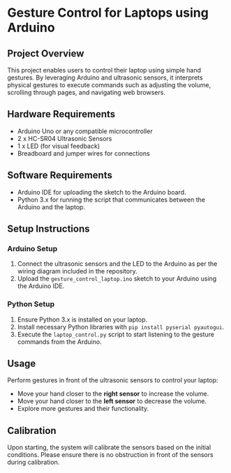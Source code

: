 # Gesture Control for Laptops using Arduino

## Project Overview
This project enables users to control their laptop using simple hand gestures. By leveraging Arduino and ultrasonic sensors, it interprets physical gestures to execute commands such as adjusting the volume, scrolling through pages, and navigating web browsers.

## Hardware Requirements
- Arduino Uno or any compatible microcontroller
- 2 x HC-SR04 Ultrasonic Sensors
- 1 x LED (for visual feedback)
- Breadboard and jumper wires for connections

## Software Requirements
- Arduino IDE for uploading the sketch to the Arduino board.
- Python 3.x for running the script that communicates between the Arduino and the laptop.

## Setup Instructions

### Arduino Setup
1. Connect the ultrasonic sensors and the LED to the Arduino as per the wiring diagram included in the repository.
2. Upload the `gesture_control_laptop.ino` sketch to your Arduino using the Arduino IDE.

### Python Setup
1. Ensure Python 3.x is installed on your laptop.
2. Install necessary Python libraries with `pip install pyserial pyautogui`.
3. Execute the `laptop_control.py` script to start listening to the gesture commands from the Arduino.

## Usage
Perform gestures in front of the ultrasonic sensors to control your laptop:
- Move your hand closer to the **right sensor** to increase the volume.
- Move your hand closer to the **left sensor** to decrease the volume.
- Explore more gestures and their functionality.

## Calibration
Upon starting, the system will calibrate the sensors based on the initial conditions. Please ensure there is no obstruction in front of the sensors during calibration.
